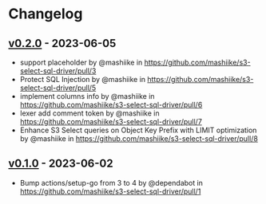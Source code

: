 # Changelog

## [v0.2.0](https://github.com/mashiike/s3-select-sql-driver/compare/v0.1.0...v0.2.0) - 2023-06-05
- support placeholder by @mashiike in https://github.com/mashiike/s3-select-sql-driver/pull/3
- Protect SQL Injection by @mashiike in https://github.com/mashiike/s3-select-sql-driver/pull/5
- implement columns info by @mashiike in https://github.com/mashiike/s3-select-sql-driver/pull/6
- lexer add comment token by @mashiike in https://github.com/mashiike/s3-select-sql-driver/pull/7
- Enhance S3 Select queries on Object Key Prefix with LIMIT optimization by @mashiike in https://github.com/mashiike/s3-select-sql-driver/pull/8

## [v0.1.0](https://github.com/mashiike/s3-select-sql-driver/commits/v0.1.0) - 2023-06-02
- Bump actions/setup-go from 3 to 4 by @dependabot in https://github.com/mashiike/s3-select-sql-driver/pull/1
